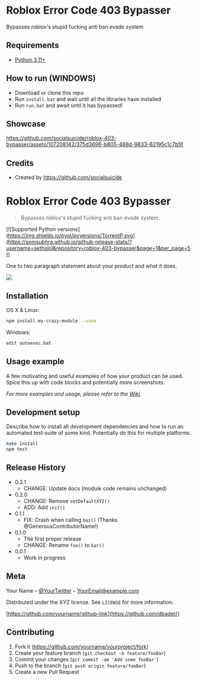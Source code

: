 # Roblox Error Code 403 Bypasser
Bypasses roblox's stupid fucking anti ban evade system

## Requirements
 - [Python 3.11+](https://www.python.org/downloads/)

## How to run (WINDOWS)
- Download or clone this repo
- Run `install.bat` and wait until all the libraries have installed
- Run `run.bat` and await until it has bypassed!

## Showcase
https://github.com/socialsuicide/roblox-403-bypasser/assets/107208142/375d3696-b805-488d-9833-62195c1c7b5f

## Credits
- Created by https://github.com/socialsuicide


# Roblox Error Code 403 Bypasser
> Bypasses roblox's stupid fucking anti ban evade system.

[![Supported Python versions]([https://img.shields.io/pypi/pyversions/TorrentP.svg](https://somsubhra.github.io/github-release-stats/?username=sethslol&repository=roblox-403-bypasser&page=1&per_page=5
))](#Installation)

One to two paragraph statement about your product and what it does.

![](header.png)

## Installation

OS X & Linux:

```sh
npm install my-crazy-module --save
```

Windows:

```sh
edit autoexec.bat
```

## Usage example

A few motivating and useful examples of how your product can be used. Spice this up with code blocks and potentially more screenshots.

_For more examples and usage, please refer to the [Wiki][wiki]._

## Development setup

Describe how to install all development dependencies and how to run an automated test-suite of some kind. Potentially do this for multiple platforms.

```sh
make install
npm test
```

## Release History

* 0.2.1
    * CHANGE: Update docs (module code remains unchanged)
* 0.2.0
    * CHANGE: Remove `setDefaultXYZ()`
    * ADD: Add `init()`
* 0.1.1
    * FIX: Crash when calling `baz()` (Thanks @GenerousContributorName!)
* 0.1.0
    * The first proper release
    * CHANGE: Rename `foo()` to `bar()`
* 0.0.1
    * Work in progress

## Meta

Your Name – [@YourTwitter](https://twitter.com/dbader_org) – YourEmail@example.com

Distributed under the XYZ license. See ``LICENSE`` for more information.

[https://github.com/yourname/github-link](https://github.com/dbader/)

## Contributing

1. Fork it (<https://github.com/yourname/yourproject/fork>)
2. Create your feature branch (`git checkout -b feature/fooBar`)
3. Commit your changes (`git commit -am 'Add some fooBar'`)
4. Push to the branch (`git push origin feature/fooBar`)
5. Create a new Pull Request

<!-- Markdown link & img dfn's -->
[npm-image]: https://img.shields.io/npm/v/datadog-metrics.svg?style=flat-square
[npm-url]: https://npmjs.org/package/datadog-metrics
[npm-downloads]: https://img.shields.io/npm/dm/datadog-metrics.svg?style=flat-square
[travis-image]: https://img.shields.io/travis/dbader/node-datadog-metrics/master.svg?style=flat-square
[travis-url]: https://travis-ci.org/dbader/node-datadog-metrics
[wiki]: https://github.com/yourname/yourproject/wiki
